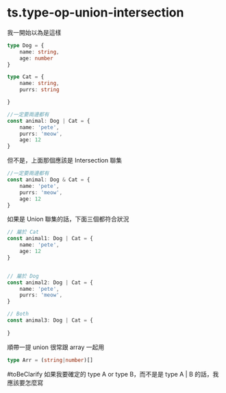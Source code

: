 # ts.type-op-union-intersection

我一開始以為是這樣

```ts
type Dog = {
    name: string,
    age: number
}

type Cat = {
    name: string,
    purrs: string

}

//一定要兩邊都有
const animal: Dog | Cat = { 
    name: 'pete',
    purrs: 'meow',
    age: 12
}
```

但不是，上面那個應該是 Intersection 聯集

```ts
//一定要兩邊都有
const animal: Dog & Cat = {
    name: 'pete',
    purrs: 'meow',
    age: 12
}
```

如果是 Union 聯集的話，下面三個都符合狀況

```ts
// 屬於 Cat
const animal1: Dog | Cat = {
    name: 'pete',
    age: 12
}


// 屬於 Dog
const animal2: Dog | Cat = {
    name: 'pete',
    purrs: 'meow',
}

// Both
const animal3: Dog | Cat = {
    
}
```

順帶一提 union 很常跟 array 一起用

```ts
type Arr = (string|number)[]
```


#toBeClarify
如果我要確定的
type A or type B，而不是是 type A | B 的話，我應該要怎麼寫

```ts

```